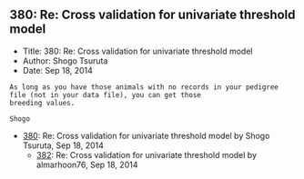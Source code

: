 ## 380: Re: Cross validation for univariate threshold model

- Title: 380: Re: Cross validation for univariate threshold model
- Author: Shogo Tsuruta
- Date: Sep 18, 2014

```
As long as you have those animals with no records in your pedigree file (not in your data file), you can get those
breeding values.

Shogo
```

- [380](0380.md): Re: Cross validation for univariate threshold model by Shogo Tsuruta, Sep 18, 2014
    - [382](0382.md): Re: Cross validation for univariate threshold model by almarhoon76, Sep 18, 2014
